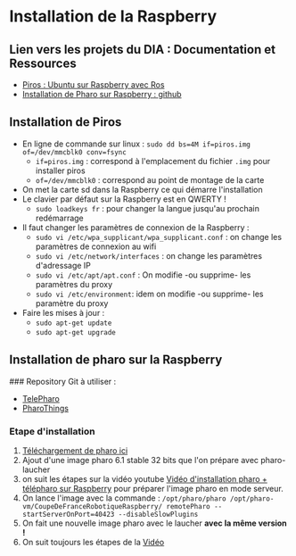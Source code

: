 # Installation de la Raspberry

## Lien vers les projets du DIA : Documentation et Ressources

- [Piros : Ubuntu sur Raspberry avec Ros](https://github.com/CARMinesDouai/MultiRobotExplorationPackages/tree/master/inria_demo)
- [Installation de Pharo sur Raspberry : github](https://github.com/pharo-ide/TelePharo)

## Installation de Piros

* En ligne de commande sur linux : `sudo dd bs=4M if=piros.img of=/dev/mmcblk0 conv=fsync`
  * `if=piros.img` : correspond à l'emplacement du fichier `.img` pour installer piros
  * `of=/dev/mmcblk0` : correspond au point de montage de la carte
* On met la carte sd dans la Raspberry ce qui démarre l'installation
* Le clavier par défaut sur la Raspberry est en QWERTY !
  * `sudo loadkeys fr` : pour changer la langue jusqu'au prochain redémarrage
* Il faut changer les paramètres de connexion de la Raspberry :
  * `sudo vi /etc/wpa_supplicant/wpa_supplicant.conf` : on change les paramètres de connexion au wifi
  * `sudo vi /etc/network/interfaces` : on change les paramètres d'adressage IP
  * `sudo vi /etc/apt/apt.conf` : On modifie -ou supprime- les paramètres du proxy
  * `sudo vi /etc/environment`: idem on modifie -ou supprime- les paramètre du proxy
* Faire les mises à jour :
  * `sudo apt-get update`
  * `sudo apt-get upgrade`

## Installation de pharo sur la Raspberry

### Repository Git à utiliser : 
- [TelePharo ](https://github.com/pharo-ide/TelePharo)
- [PharoThings ](https://github.com/pharo-iot/PharoThings)

### Etape d'installation

1. [Téléchargement de pharo ici ]( http://files.pharo.org/vm/pharo-spur32/linux/armv6/latest.zip )
2. Ajout d'une image pharo 6.1 stable 32 bits que l'on prépare avec pharo-laucher
3. on suit les étapes sur la vidéo youtube [Vidéo d'installation pharo + télépharo sur Raspberry](https://www.youtube.com/watch?v=Yys1M0hZIWY) pour préparer l'image pharo en mode serveur.
4. On lance l'image avec la commande : `/opt/pharo/pharo /opt/pharo-vm/CoupeDeFranceRobotiqueRaspberry/ remotePharo --startServerOnPort=40423 --disableSlowPlugins`
5. On fait une nouvelle image pharo avec le laucher __avec la même version !__
6. On suit toujours les étapes de la [Vidéo ](https://www.youtube.com/watch?v=Yys1M0hZIWY)
